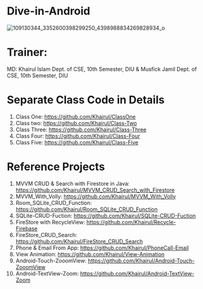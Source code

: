# Dive-in-Android
![109130344_3352600398299250_4398988834269828934_o](https://user-images.githubusercontent.com/48696824/96034429-5ab13680-0e83-11eb-89bb-24be26d51553.jpg)


# Trainer:
MD: Khairul Islam
Dept. of CSE, 10th Semester, DIU
 &
Musfick Jamil
Dept. of CSE, 10th Semester, DIU 

# Separate Class Code in Details
01. Class One: https://github.com/KhairuI/ClassOne
02. Class two: https://github.com/KhairuI/Class-Two
03. Class Three: https://github.com/KhairuI/Class-Three
04. Class Four: https://github.com/KhairuI/Class-Four
05. Class Five: https://github.com/KhairuI/Class-Five

# Reference Projects
01. MVVM CRUD & Search with Firestore in Java: https://github.com/KhairuI/MVVM_CRUD_Search_with_Firestore
02. MVVM_With_Volly: https://github.com/KhairuI/MVVM_With_Volly
03. Room_SQLite_CRUD_Function: https://github.com/KhairuI/Room_SQLite_CRUD_Function
04. SQLite-CRUD-Fuction: https://github.com/KhairuI/SQLite-CRUD-Fuction
05. FireStore with RecycleView: https://github.com/KhairuI/Recycle-Firebase
06. FireStore_CRUD_Search: https://github.com/KhairuI/FireStore_CRUD_Search
07. Phone & Email From App: https://github.com/KhairuI/PhoneCall-Email
08. View Animation: https://github.com/KhairuI/View-Animation
09. Android-Touch-ZooomView: https://github.com/KhairuI/Android-Touch-ZooomView
10. Android-TextView-Zoom: https://github.com/KhairuI/Android-TextView-Zoom
